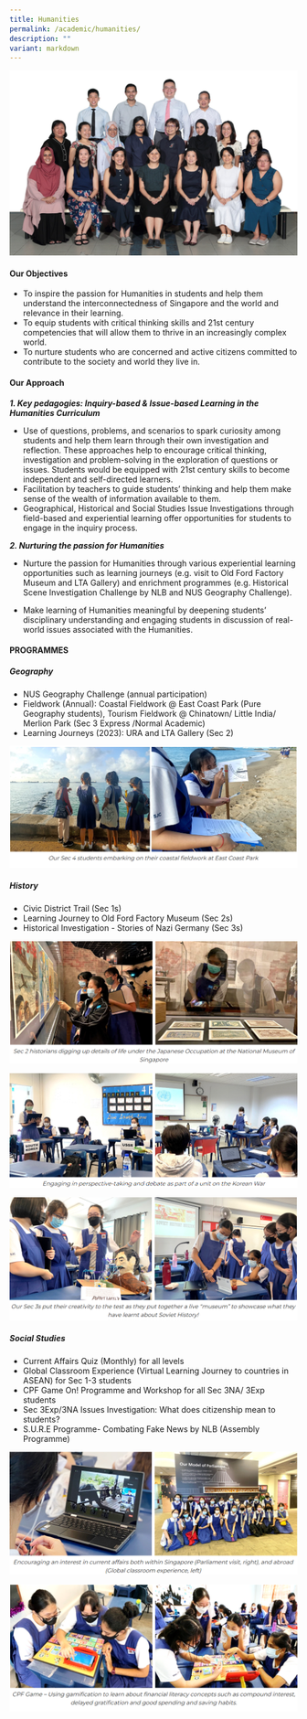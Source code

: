 ```yaml
---
title: Humanities
permalink: /academic/humanities/
description: ""
variant: markdown
---
```

![](/images/Curriculum/Humanities/humanities%20department.jpg)

#### **Our Objectives**

*   To inspire the passion for Humanities in students and help them understand the interconnectedness of Singapore and the world and relevance in their learning.
*   To equip students with critical thinking skills and 21st century competencies that will allow them to thrive in an increasingly complex world.
*   To nurture students who are concerned and active citizens committed to contribute to the society and world they live in.

#### **Our Approach**


**_1\. Key pedagogies: Inquiry-based & Issue-based Learning in the Humanities Curriculum_**

*   Use of questions, problems, and scenarios to spark curiosity among students and help them learn through their own investigation and reflection. These approaches help to encourage critical thinking, investigation and problem-solving in the exploration of questions or issues. Students would be equipped with 21st century skills to become independent and self-directed learners.
*   Facilitation by teachers to guide students’ thinking and help them make sense of the wealth of information available to them.
*   Geographical, Historical and Social Studies Issue Investigations through field-based and experiential learning offer opportunities for students to engage in the inquiry process.

**_2\. Nurturing the passion for Humanities_**

*    Nurture the passion for Humanities through various experiential learning opportunities such as learning journeys (e.g. visit to Old Ford Factory Museum and LTA Gallery) and enrichment programmes (e.g. Historical Scene Investigation Challenge by NLB and NUS Geography Challenge).

*    Make learning of Humanities meaningful by deepening students’ disciplinary understanding and engaging students in discussion of real-world issues associated with the Humanities.
  

#### **PROGRAMMES**

##### **Geography**

* NUS Geography Challenge (annual participation)
* Fieldwork (Annual): Coastal Fieldwork @ East Coast Park (Pure Geography students), Tourism Fieldwork @ Chinatown/ Little India/ Merlion Park (Sec 3 Express /Normal Academic)
* Learning Journeys (2023): URA and LTA Gallery (Sec 2)

![](/images/Curriculum/Humanities/H1.png)

##### **History**

* Civic District Trail (Sec 1s)
* Learning Journey to Old Ford Factory Museum (Sec 2s)
* Historical Investigation - Stories of Nazi Germany (Sec 3s)

![](/images/Curriculum/Humanities/H2.png)

![](/images/Curriculum/Humanities/H3.png)

![](/images/Curriculum/Humanities/H4.png)
 

  

##### **Social Studies**
  
* Current Affairs Quiz (Monthly) for all levels
* Global Classroom Experience (Virtual Learning Journey to countries in ASEAN) for Sec 1-3 students
* CPF Game On! Programme and Workshop for all Sec 3NA/ 3Exp students
* Sec 3Exp/3NA Issues Investigation: What does citizenship mean to students?
* S.U.R.E Programme- Combating Fake News by NLB (Assembly Programme)

![](/images/Curriculum/Humanities/H5.png)

![](/images/Curriculum/Humanities/H6.png)